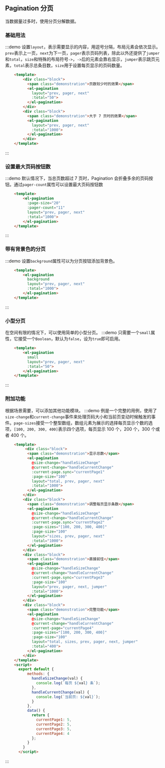 
## Pagination 分页
当数据量过多时，使用分页分解数据。

### 基础用法
:::demo 设置`layout`，表示需要显示的内容，用逗号分隔，布局元素会依次显示。`prev`表示上一页，`next`为下一页，`pager`表示页码列表，除此以外还提供了`jumper`和`total`，`size`和特殊的布局符号`->`，`->`后的元素会靠右显示，`jumper`表示跳页元素，`total`表示总条目数，`size`用于设置每页显示的页码数量。

```html
    <template>
        <div class="block">
          <span class="demonstration">页数较少时的效果</span>
          <el-pagination
            layout="prev, pager, next"
            :total="50">
          </el-pagination>
        </div>
        <div class="block">
          <span class="demonstration">大于 7 页时的效果</span>
          <el-pagination
            layout="prev, pager, next"
            :total="1000">
          </el-pagination>
        </div>
    </template>
```
:::


### 设置最大页码按钮数
:::demo 默认情况下，当总页数超过 7 页时，Pagination 会折叠多余的页码按钮。通过`pager-count`属性可以设置最大页码按钮数

```html
    <template>
        <el-pagination
          :page-size="20"
          :pager-count="11"
          layout="prev, pager, next"
          :total="1000">
        </el-pagination>
    </template>
```
:::

### 带有背景色的分页
:::demo 设置`background`属性可以为分页按钮添加背景色。

```html
    <template>
        <el-pagination
          background
          layout="prev, pager, next"
          :total="1000">
        </el-pagination>
    </template>
```
:::


### 小型分页
在空间有限的情况下，可以使用简单的小型分页。
:::demo 只需要一个`small`属性，它接受一个`Boolean`，默认为`false`，设为`true`即可启用。

```html
    <template>
        <el-pagination
          small
          layout="prev, pager, next"
          :total="50">
        </el-pagination>
    </template>
```
:::


### 附加功能
根据场景需要，可以添加其他功能模块。
:::demo 例是一个完整的用例，使用了`size-change`和`current-change`事件来处理页码大小和当前页变动时候触发的事件。`page-sizes`接受一个整型数组，数组元素为展示的选择每页显示个数的选项，`[100, 200, 300, 400]`表示四个选项，每页显示 100 个，200 个，300 个或者 400 个。

```html
    <template>
         <div class="block">
          <span class="demonstration">显示总数</span>
          <el-pagination
            @size-change="handleSizeChange"
            @current-change="handleCurrentChange"
            :current-page.sync="currentPage1"
            :page-size="100"
            layout="total, prev, pager, next"
            :total="1000">
          </el-pagination>
        </div>
        <div class="block">
          <span class="demonstration">调整每页显示条数</span>
          <el-pagination
            @size-change="handleSizeChange"
            @current-change="handleCurrentChange"
            :current-page.sync="currentPage2"
            :page-sizes="[100, 200, 300, 400]"
            :page-size="100"
            layout="sizes, prev, pager, next"
            :total="1000">
          </el-pagination>
        </div>
        <div class="block">
          <span class="demonstration">直接前往</span>
          <el-pagination
            @size-change="handleSizeChange"
            @current-change="handleCurrentChange"
            :current-page.sync="currentPage3"
            :page-size="100"
            layout="prev, pager, next, jumper"
            :total="1000">
          </el-pagination>
        </div>
        <div class="block">
          <span class="demonstration">完整功能</span>
          <el-pagination
            @size-change="handleSizeChange"
            @current-change="handleCurrentChange"
            :current-page="currentPage4"
            :page-sizes="[100, 200, 300, 400]"
            :page-size="100"
            layout="total, sizes, prev, pager, next, jumper"
            :total="400">
          </el-pagination>
        </div>
    </template>
    <script>
      export default {
          methods: {
            handleSizeChange(val) {
              console.log(`每页 ${val} 条`);
            },
            handleCurrentChange(val) {
              console.log(`当前页: ${val}`);
            }
          },
          data() {
            return {
              currentPage1: 5,
              currentPage2: 5,
              currentPage3: 5,
              currentPage4: 4
            };
          }
        }
      </script>
```
:::
